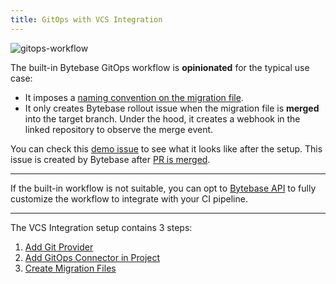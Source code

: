 ```yaml
---
title: GitOps with VCS Integration
---
```


![gitops-workflow](/content/docs/vcs-integration/overview/gitops-workflow.webp)

The built-in Bytebase GitOps workflow is **opinionated** for the typical use case:

- It imposes a [naming convention on the migration file](/docs/vcs-integration/create-migration-files/).
- It only creates Bytebase rollout issue when the migration file is **merged** into the target branch.
  Under the hood, it creates a webhook in the linked repository to observe the merge event.

<HintBlock type="info">

You can check this [demo issue](https://demo.bytebase.com/issue/hrprodvcs-alter-schema-add-city-102) to see what it looks like after the setup. This issue is created by Bytebase after [PR is merged](https://github.com/s-bytebase/hr-sample/commit/5208900f520468574a9aaca17b4cb99987dbc4f6).

</HintBlock>

---

If the built-in workflow is not suitable, you can opt to [Bytebase API](/docs/api/overview/) to fully customize the workflow to
integrate with your CI pipeline.

<TutorialBlock url="/docs/tutorials/github-ci/" title="Automating Database Schema Change workflow Using GitHub Actions" />

---

The VCS Integration setup contains 3 steps:

1. [Add Git Provider](/docs/vcs-integration/add-git-provider)
1. [Add GitOps Connector in Project](/docs/vcs-integration/add-gitops-connector)
1. [Create Migration Files](/docs/vcs-integration/create-migration-files)
